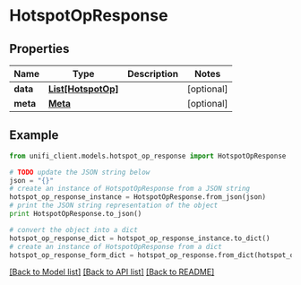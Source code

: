 # HotspotOpResponse


## Properties

Name | Type | Description | Notes
------------ | ------------- | ------------- | -------------
**data** | [**List[HotspotOp]**](HotspotOp.md) |  | [optional] 
**meta** | [**Meta**](Meta.md) |  | [optional] 

## Example

```python
from unifi_client.models.hotspot_op_response import HotspotOpResponse

# TODO update the JSON string below
json = "{}"
# create an instance of HotspotOpResponse from a JSON string
hotspot_op_response_instance = HotspotOpResponse.from_json(json)
# print the JSON string representation of the object
print HotspotOpResponse.to_json()

# convert the object into a dict
hotspot_op_response_dict = hotspot_op_response_instance.to_dict()
# create an instance of HotspotOpResponse from a dict
hotspot_op_response_form_dict = hotspot_op_response.from_dict(hotspot_op_response_dict)
```
[[Back to Model list]](../README.md#documentation-for-models) [[Back to API list]](../README.md#documentation-for-api-endpoints) [[Back to README]](../README.md)


